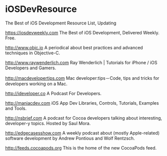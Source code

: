 iOSDevResource
==============

The Best of iOS Development Resource List, Updating

https://iosdevweekly.com
The Best of iOS Development, Delivered Weekly. Free.

http://www.objc.io
A periodical about best practices and advanced techniques in
Objective-C.

http://www.raywenderlich.com
Ray Wenderlich | Tutorials for iPhone / iOS Developers and Gamers.

http://macdevelopertips.com
Mac developer:tips－Code, tips and tricks for developers working on a
Mac.

http://ideveloper.co
A Podcast For Developers.

http://maniacdev.com
iOS App Dev Libraries, Controls, Tutorials, Examples and Tools.

http://nsbrief.com
A podcast for Cocoa developers talking about interesting, developer-y
topics. Hosted by Saul Mora.

http://edgecasesshow.com
A weekly podcast about (mostly Apple-related) software development by
Andrew Pontious and Wolf Rentzsch.

http://feeds.cocoapods.org
This is the home of the new CocoaPods feed.
